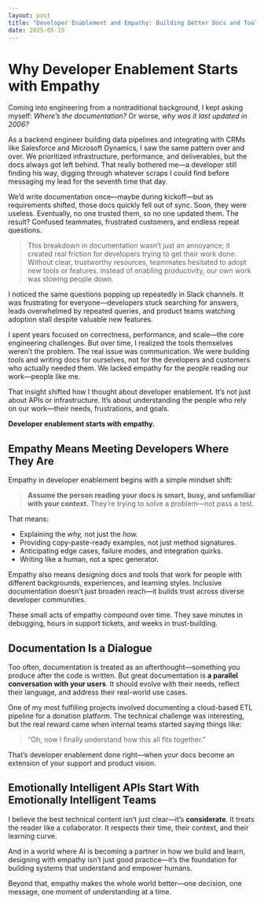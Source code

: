 ```yaml
---
layout: post
title: "Developer Enablement and Empathy: Building Better Docs and Tools"
date: 2025-05-15
---
```


# Why Developer Enablement Starts with Empathy

Coming into engineering from a nontraditional background, I kept asking myself: *Where’s the documentation?* Or worse, *why was it last updated in 2006?*

As a backend engineer building data pipelines and integrating with CRMs like Salesforce and Microsoft Dynamics, I saw the same pattern over and over. We prioritized infrastructure, performance, and deliverables, but the docs always got left behind. That really bothered me—a developer still finding his way, digging through whatever scraps I could find before messaging my lead for the seventh time that day.

We’d write documentation once—maybe during kickoff—but as requirements shifted, those docs quickly fell out of sync. Soon, they were useless. Eventually, no one trusted them, so no one updated them. The result? Confused teammates, frustrated customers, and endless repeat questions.

> This breakdown in documentation wasn’t just an annoyance; it created real friction for developers trying to get their work done. Without clear, trustworthy resources, teammates hesitated to adopt new tools or features. Instead of enabling productivity, our own work was slowing people down.

I noticed the same questions popping up repeatedly in Slack channels. It was frustrating for everyone—developers stuck searching for answers, leads overwhelmed by repeated queries, and product teams watching adoption stall despite valuable new features.

I spent years focused on correctness, performance, and scale—the core engineering challenges. But over time, I realized the tools themselves weren’t the problem. The real issue was communication. We were building tools and writing docs for ourselves, not for the developers and customers who actually needed them. We lacked empathy for the people reading our work—people like me.

That insight shifted how I thought about developer enablement. It’s not just about APIs or infrastructure. It’s about understanding the people who rely on our work—their needs, frustrations, and goals.

**Developer enablement starts with empathy.**

## Empathy Means Meeting Developers Where They Are

Empathy in developer enablement begins with a simple mindset shift:  
> **Assume the person reading your docs is smart, busy, and unfamiliar with your context.** They’re trying to solve a problem—not pass a test.

That means:

- Explaining the *why,* not just the *how.*
- Providing copy-paste-ready examples, not just method signatures.
- Anticipating edge cases, failure modes, and integration quirks.
- Writing like a human, not a spec generator.

Empathy also means designing docs and tools that work for people with different backgrounds, experiences, and learning styles. Inclusive documentation doesn’t just broaden reach—it builds trust across diverse developer communities.

These small acts of empathy compound over time. They save minutes in debugging, hours in support tickets, and weeks in trust-building.

## Documentation Is a Dialogue

Too often, documentation is treated as an afterthought—something you produce after the code is written. But great documentation is **a parallel conversation with your users**. It should evolve with their needs, reflect their language, and address their real-world use cases.

One of my most fulfilling projects involved documenting a cloud-based ETL pipeline for a donation platform. The technical challenge was interesting, but the real reward came when internal teams started saying things like:

> “Oh, now I finally understand how this all fits together.”

That’s developer enablement done right—when your docs become an extension of your support and product vision.

## Emotionally Intelligent APIs Start With Emotionally Intelligent Teams

I believe the best technical content isn’t just clear—it’s **considerate**. It treats the reader like a collaborator. It respects their time, their context, and their learning curve.

And in a world where AI is becoming a partner in how we build and learn, designing with empathy isn’t just good practice—it’s the foundation for building systems that understand and empower humans.

Beyond that, empathy makes the whole world better—one decision, one message, one moment of understanding at a time.
